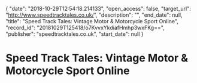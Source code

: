 {
  "date": "2018-10-29T12:54:18.214133", 
  "open_access": false, 
  "target_url": "http://www.speedtracktales.co.uk/", 
  "description": "", 
  "end_date": null, 
  "title": "Speed Track Tales: Vintage Motor & Motorcycle Sport Online", 
  "record_id": "20181029T125418/o7KvvxYkdiafHmhp3wxFKg==", 
  "publisher": "speedtracktales.co.uk", 
  "start_date": null
}

# Speed Track Tales: Vintage Motor & Motorcycle Sport Online

